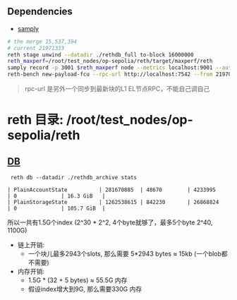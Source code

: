 ## Dependencies
- [samply](https://github.com/mstange/samply)

```sh
# the merge 15,537,394
# current 21971333
reth stage unwind --datadir ./rethdb_full to-block 16000000 
reth_maxperf=/root/test_nodes/op-sepolia/reth/target/maxperf/reth
samply record -p 3001 $reth_maxperf node --metrics localhost:9001 --authrpc.jwtsecret ../jwt.hex
reth-bench new-payload-fcu --rpc-url http://localhost:7542 --from 21970999 --to 21971331 --jwtsecret ../jwt.hex  --engine-rpc-url http://localhost:7552
```

> rpc-url 是另外一个同步到最新块的L1 EL节点RPC，不能自己调自己
# reth 目录: /root/test_nodes/op-sepolia/reth



## [DB](https://github.com/paradigmxyz/reth/blob/main/docs/design/database.md)
```
 reth db --datadir ./rethdb_archive stats

| PlainAccountState          | 281670885  | 48670        | 4233995    | 0              | 16.3 GiB   |
| PlainStorageState          | 1262538615 | 842230       | 26868824   | 0              | 105.7 GiB  |
```

所以一共有1.5G个index (2^30 * 2^2, 4个byte就够了，最多5个byte 2^40, 1100G)
- 链上开销: 
    - 一个块儿最多2943个slots, 那么需要 5*2943 bytes ≈ 15kb (一个blob都不需要)
- 内存开销:
    - 1.5G * (32 + 5 bytes) ≈ 55.5G 内存
    - 假设index增大到9G, 那么需要330G 内存
